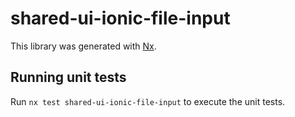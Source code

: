 # shared-ui-ionic-file-input

This library was generated with [Nx](https://nx.dev).

## Running unit tests

Run `nx test shared-ui-ionic-file-input` to execute the unit tests.
